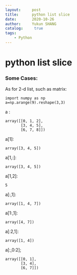 ```yaml
---
layout:     post
title:      python list slice
date:       2020-10-26
author:     Yukun SHANG
catalog: 	 true
tags:
    - Python
---
```


# python list slice

### Some Cases:

As for 2-d list, such as matrix:

```
import numpy as np
a=np.arange(9).reshape(3,3)
```

a :
```
array([[0, 1, 2],
       [3, 4, 5],
       [6, 7, 8]])
```

a[1]:
```
array([3, 4, 5])
```
a[1,:]:
```
array([3, 4, 5])
```


a[1,2]:
```
5
```
a[:,1]:
```
array([1, 4, 7])
```
a[1:,1]:
```
array([4, 7])
```
a[:2,1]:
```
array([1, 4])
```
a[:,0:2];
```
array([[0, 1],
       [3, 4],
       [6, 7]])
```